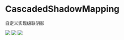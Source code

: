 # CascadedShadowMapping
自定义实现级联阴影

![](https://raw.githubusercontent.com/chenyong2github/CascadedShadowMapping/master/Screenshots/7.jpg)
![](https://raw.githubusercontent.com/chenyong2github/CascadedShadowMapping/master/Screenshots/8.jpg)
![](https://raw.githubusercontent.com/chenyong2github/CascadedShadowMapping/master/Screenshots/44.jpg)
